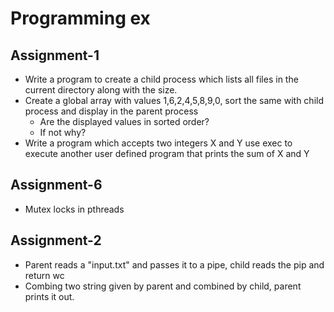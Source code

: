 # Programming ex

## Assignment-1

- Write a program to create a child process which lists all files in the current directory along with the size.
- Create a global array with values 1,6,2,4,5,8,9,0, sort the same with child process and display in the parent process
  - Are the displayed values in sorted order?
  - If not why?
- Write a program which accepts two integers X and Y use exec to execute another user defined program that prints the sum of X and Y

## Assignment-6 

- Mutex locks in pthreads


## Assignment-2 
- Parent reads a "input.txt" and passes it to a pipe, child reads the pip and return wc 
- Combing two string given by parent and combined by child, parent prints it out.
